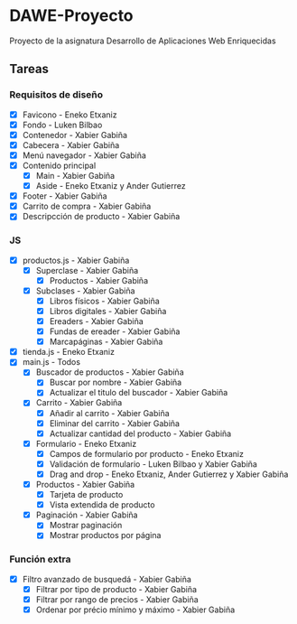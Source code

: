 # DAWE-Proyecto

Proyecto de la asignatura Desarrollo de Aplicaciones Web Enriquecidas

## Tareas

### Requisitos de diseño

- [X] Favicono - Eneko Etxaniz
- [X] Fondo - Luken Bilbao
- [X] Contenedor - Xabier Gabiña
- [X] Cabecera - Xabier Gabiña
- [X] Menú navegador - Xabier Gabiña
- [X] Contenido principal
  - [X] Main - Xabier Gabiña
  - [X] Aside - Eneko Etxaniz y Ander Gutierrez
- [X] Footer - Xabier Gabiña
- [X] Carrito de compra - Xabier Gabiña
- [X] Descripcción de producto - Xabier Gabiña

### JS

- [X] productos.js - Xabier Gabiña
  - [X] Superclase - Xabier Gabiña
    - [X] Productos - Xabier Gabiña
  - [X] Subclases - Xabier Gabiña
    - [X] Libros físicos - Xabier Gabiña
    - [X] Libros digitales - Xabier Gabiña
    - [X] Ereaders - Xabier Gabiña
    - [X] Fundas de ereader - Xabier Gabiña
    - [X] Marcapáginas - Xabier Gabiña
- [X] tienda.js - Eneko Etxaniz
- [X] main.js - Todos
  - [X] Buscador de productos - Xabier Gabiña
    - [X] Buscar por nombre - Xabier Gabiña
    - [X] Actualizar el titulo del buscador - Xabier Gabiña
  - [X] Carrito - Xabier Gabiña
    - [X] Añadir al carrito - Xabier Gabiña
    - [X] Eliminar del carrito - Xabier Gabiña
    - [X] Actualizar cantidad del producto - Xabier Gabiña
  - [X] Formulario - Eneko Etxaniz
    - [X] Campos de formulario por producto - Eneko Etxaniz
    - [X] Validación de formulario - Luken Bilbao y Xabier Gabiña
    - [X] Drag and drop - Eneko Etxaniz, Ander Gutierrez y Xabier Gabiña
  - [X] Productos - Xabier Gabiña
    - [X] Tarjeta de producto
    - [X] Vista extendida de producto
  - [X] Paginación - Xabier Gabiña
    - [X] Mostrar paginación
    - [X] Mostrar productos por página

### Función extra

- [X] Filtro avanzado de busquedá - Xabier Gabiña
  - [X] Filtrar por tipo de producto - Xabier Gabiña
  - [X] Filtrar por rango de precios - Xabier Gabiña
  - [X] Ordenar por précio mínimo y máximo - Xabier Gabiña

